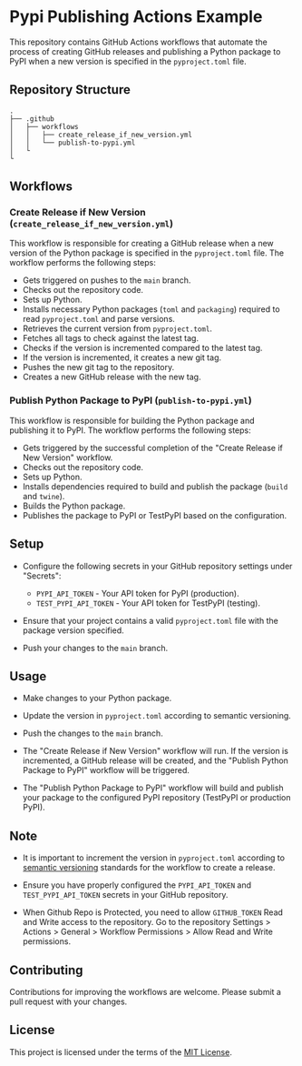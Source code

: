 # Pypi Publishing Actions Example

This repository contains GitHub Actions workflows that automate the process of creating GitHub releases and publishing a Python package to PyPI when a new version is specified in the `pyproject.toml` file.

## Repository Structure

```plaintext
.
├── .github
│   ├── workflows
│   │   ├── create_release_if_new_version.yml
│   │   └── publish-to-pypi.yml
│   └
└
```

## Workflows

### Create Release if New Version (`create_release_if_new_version.yml`)

This workflow is responsible for creating a GitHub release when a new version of the Python package is specified in the `pyproject.toml` file. The workflow performs the following steps:

- Gets triggered on pushes to the `main` branch.
- Checks out the repository code.
- Sets up Python.
- Installs necessary Python packages (`toml` and `packaging`) required to read `pyproject.toml` and parse versions.
- Retrieves the current version from `pyproject.toml`.
- Fetches all tags to check against the latest tag.
- Checks if the version is incremented compared to the latest tag.
- If the version is incremented, it creates a new git tag.
- Pushes the new git tag to the repository.
- Creates a new GitHub release with the new tag.

### Publish Python Package to PyPI (`publish-to-pypi.yml`)

This workflow is responsible for building the Python package and publishing it to PyPI. The workflow performs the following steps:

- Gets triggered by the successful completion of the "Create Release if New Version" workflow.
- Checks out the repository code.
- Sets up Python.
- Installs dependencies required to build and publish the package (`build` and `twine`).
- Builds the Python package.
- Publishes the package to PyPI or TestPyPI based on the configuration.

## Setup

- Configure the following secrets in your GitHub repository settings under "Secrets":

  - `PYPI_API_TOKEN` - Your API token for PyPI (production).
  - `TEST_PYPI_API_TOKEN` - Your API token for TestPyPI (testing).

- Ensure that your project contains a valid `pyproject.toml` file with the package version specified.

- Push your changes to the `main` branch.

## Usage

- Make changes to your Python package.

- Update the version in `pyproject.toml` according to semantic versioning.

- Push the changes to the `main` branch.

- The "Create Release if New Version" workflow will run. If the version is incremented, a GitHub release will be created, and the "Publish Python Package to PyPI" workflow will be triggered.

- The "Publish Python Package to PyPI" workflow will build and publish your package to the configured PyPI repository (TestPyPI or production PyPI).

## Note

- It is important to increment the version in `pyproject.toml` according to [semantic versioning](https://semver.org/) standards for the workflow to create a release.

- Ensure you have properly configured the `PYPI_API_TOKEN` and `TEST_PYPI_API_TOKEN` secrets in your GitHub repository.

- When Github Repo is Protected, you need to allow `GITHUB_TOKEN` Read and Write access to the repository. Go to the repository Settings > Actions > General > Workflow Permissions > Allow Read and Write permissions.

## Contributing

Contributions for improving the workflows are welcome. Please submit a pull request with your changes.

## License

This project is licensed under the terms of the [MIT License](LICENSE.md).

